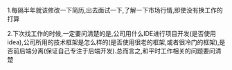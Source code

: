 1.每隔半年就该修改一下简历,出去面试一下,了解一下市场行情,即使没有换工作的打算

2.下次找工作的时候,一定要问清楚的是,公司用什么IDE进行项目开发(是否使用idea),公司所用的技术框架是怎么样的(是否使用很老的框架,或者很冷门的框架),是否前后端分离(保证自己专注于后端开发).总而言之,和平时工作相关的问题要问清楚

